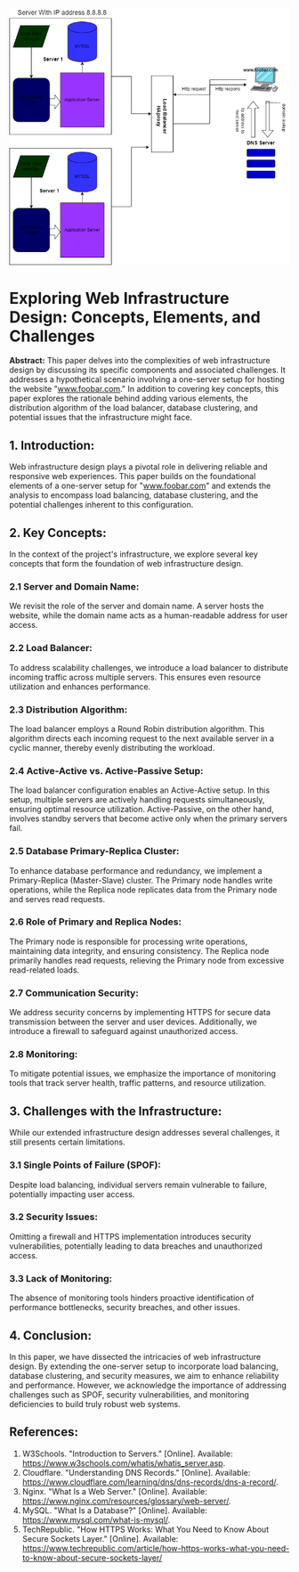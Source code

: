 ![Distributed Web Infrastructure](1-distributed_web_infrastructure.png)

# Exploring Web Infrastructure Design: Concepts, Elements, and Challenges

**Abstract:**
This paper delves into the complexities of web infrastructure design by discussing its specific components and associated challenges. It addresses a hypothetical scenario involving a one-server setup for hosting the website "www.foobar.com." In addition to covering key concepts, this paper explores the rationale behind adding various elements, the distribution algorithm of the load balancer, database clustering, and potential issues that the infrastructure might face.

## 1. Introduction:

Web infrastructure design plays a pivotal role in delivering reliable and responsive web experiences. This paper builds on the foundational elements of a one-server setup for "www.foobar.com" and extends the analysis to encompass load balancing, database clustering, and the potential challenges inherent to this configuration.

## 2. Key Concepts:

In the context of the project's infrastructure, we explore several key concepts that form the foundation of web infrastructure design.

### 2.1 Server and Domain Name:

We revisit the role of the server and domain name. A server hosts the website, while the domain name acts as a human-readable address for user access.

### 2.2 Load Balancer:

To address scalability challenges, we introduce a load balancer to distribute incoming traffic across multiple servers. This ensures even resource utilization and enhances performance.

### 2.3 Distribution Algorithm:

The load balancer employs a Round Robin distribution algorithm. This algorithm directs each incoming request to the next available server in a cyclic manner, thereby evenly distributing the workload.

### 2.4 Active-Active vs. Active-Passive Setup:

The load balancer configuration enables an Active-Active setup. In this setup, multiple servers are actively handling requests simultaneously, ensuring optimal resource utilization. Active-Passive, on the other hand, involves standby servers that become active only when the primary servers fail.

### 2.5 Database Primary-Replica Cluster:

To enhance database performance and redundancy, we implement a Primary-Replica (Master-Slave) cluster. The Primary node handles write operations, while the Replica node replicates data from the Primary node and serves read requests.

### 2.6 Role of Primary and Replica Nodes:

The Primary node is responsible for processing write operations, maintaining data integrity, and ensuring consistency. The Replica node primarily handles read requests, relieving the Primary node from excessive read-related loads.

### 2.7 Communication Security:

We address security concerns by implementing HTTPS for secure data transmission between the server and user devices. Additionally, we introduce a firewall to safeguard against unauthorized access.

### 2.8 Monitoring:

To mitigate potential issues, we emphasize the importance of monitoring tools that track server health, traffic patterns, and resource utilization.

## 3. Challenges with the Infrastructure:

While our extended infrastructure design addresses several challenges, it still presents certain limitations.

### 3.1 Single Points of Failure (SPOF):

Despite load balancing, individual servers remain vulnerable to failure, potentially impacting user access.

### 3.2 Security Issues:

Omitting a firewall and HTTPS implementation introduces security vulnerabilities, potentially leading to data breaches and unauthorized access.

### 3.3 Lack of Monitoring:

The absence of monitoring tools hinders proactive identification of performance bottlenecks, security breaches, and other issues.

## 4. Conclusion:

In this paper, we have dissected the intricacies of web infrastructure design. By extending the one-server setup to incorporate load balancing, database clustering, and security measures, we aim to enhance reliability and performance. However, we acknowledge the importance of addressing challenges such as SPOF, security vulnerabilities, and monitoring deficiencies to build truly robust web systems.

## References:

1. W3Schools. "Introduction to Servers." [Online]. Available: https://www.w3schools.com/whatis/whatis_server.asp.
2. Cloudflare. "Understanding DNS Records." [Online]. Available: https://www.cloudflare.com/learning/dns/dns-records/dns-a-record/.
3. Nginx. "What Is a Web Server." [Online]. Available: https://www.nginx.com/resources/glossary/web-server/.
4. MySQL. "What Is a Database?" [Online]. Available: https://www.mysql.com/what-is-mysql/.
5. TechRepublic. "How HTTPS Works: What You Need to Know About Secure Sockets Layer." [Online]. Available: https://www.techrepublic.com/article/how-https-works-what-you-need-to-know-about-secure-sockets-layer/

